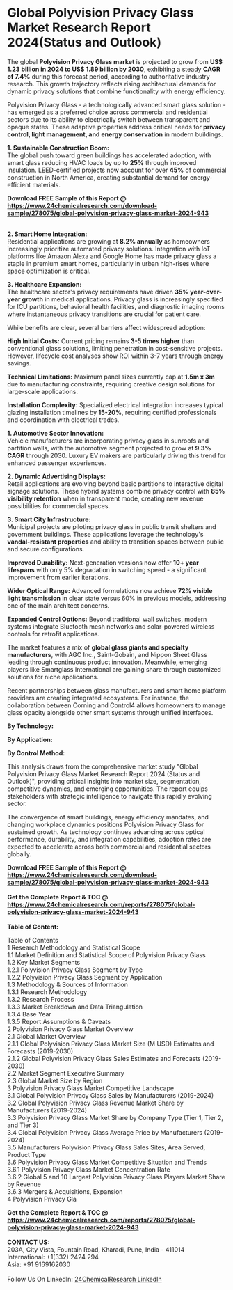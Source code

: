 <h1>Global Polyvision Privacy Glass Market Research Report 2024(Status and Outlook)</h1><p>The global <strong>Polyvision Privacy Glass market</strong> is projected to grow from <strong>US$ 1.23 billion in 2024 to US$ 1.89 billion by 2030</strong>, exhibiting a steady <strong>CAGR of 7.4%</strong> during this forecast period, according to authoritative industry research. This growth trajectory reflects rising architectural demands for dynamic privacy solutions that combine functionality with energy efficiency.</p><p>Polyvision Privacy Glass - a technologically advanced smart glass solution - has emerged as a preferred choice across commercial and residential sectors due to its ability to electrically switch between transparent and opaque states. These adaptive properties address critical needs for <strong>privacy control, light management, and energy conservation</strong> in modern buildings.</p><p><strong>1. Sustainable Construction Boom:</strong><br>
The global push toward green buildings has accelerated adoption, with smart glass reducing HVAC loads by up to <strong>25%</strong> through improved insulation. LEED-certified projects now account for over <strong>45%</strong> of commercial construction in North America, creating substantial demand for energy-efficient materials.</p><div><b>Download FREE Sample of this Report @ 
            <a href="https://www.24chemicalresearch.com/download-sample/278075/global-polyvision-privacy-glass-market-2024-943">
            https://www.24chemicalresearch.com/download-sample/278075/global-polyvision-privacy-glass-market-2024-943</a></b></div><br><p><strong>2. Smart Home Integration:</strong><br>
Residential applications are growing at <strong>8.2% annually</strong> as homeowners increasingly prioritize automated privacy solutions. Integration with IoT platforms like Amazon Alexa and Google Home has made privacy glass a staple in premium smart homes, particularly in urban high-rises where space optimization is critical.</p><p><strong>3. Healthcare Expansion:</strong><br>
The healthcare sector's privacy requirements have driven <strong>35% year-over-year growth</strong> in medical applications. Privacy glass is increasingly specified for ICU partitions, behavioral health facilities, and diagnostic imaging rooms where instantaneous privacy transitions are crucial for patient care.</p><p>While benefits are clear, several barriers affect widespread adoption:</p><p><strong>High Initial Costs:</strong> Current pricing remains <strong>3-5 times higher</strong> than conventional glass solutions, limiting penetration in cost-sensitive projects. However, lifecycle cost analyses show ROI within 3-7 years through energy savings.</p><p><strong>Technical Limitations:</strong> Maximum panel sizes currently cap at <strong>1.5m x 3m</strong> due to manufacturing constraints, requiring creative design solutions for large-scale applications.</p><p><strong>Installation Complexity:</strong> Specialized electrical integration increases typical glazing installation timelines by <strong>15-20%</strong>, requiring certified professionals and coordination with electrical trades.</p><p><strong>1. Automotive Sector Innovation:</strong><br>
Vehicle manufacturers are incorporating privacy glass in sunroofs and partition walls, with the automotive segment projected to grow at <strong>9.3% CAGR</strong> through 2030. Luxury EV makers are particularly driving this trend for enhanced passenger experiences.</p><p><strong>2. Dynamic Advertising Displays:</strong><br>
Retail applications are evolving beyond basic partitions to interactive digital signage solutions. These hybrid systems combine privacy control with <strong>85% visibility retention</strong> when in transparent mode, creating new revenue possibilities for commercial spaces.</p><p><strong>3. Smart City Infrastructure:</strong><br>
Municipal projects are piloting privacy glass in public transit shelters and government buildings. These applications leverage the technology's <strong>vandal-resistant properties</strong> and ability to transition spaces between public and secure configurations.</p><p><strong>Improved Durability:</strong> Next-generation versions now offer <strong>10+ year lifespans</strong> with only 5% degradation in switching speed - a significant improvement from earlier iterations.</p><p><strong>Wider Optical Range:</strong> Advanced formulations now achieve <strong>72% visible light transmission</strong> in clear state versus 60% in previous models, addressing one of the main architect concerns.</p><p><strong>Expanded Control Options:</strong> Beyond traditional wall switches, modern systems integrate Bluetooth mesh networks and solar-powered wireless controls for retrofit applications.</p><p>The market features a mix of <strong>global glass giants and specialty manufacturers</strong>, with AGC Inc., Saint-Gobain, and Nippon Sheet Glass leading through continuous product innovation. Meanwhile, emerging players like Smartglass International are gaining share through customized solutions for niche applications.</p><p>Recent partnerships between glass manufacturers and smart home platform providers are creating integrated ecosystems. For instance, the collaboration between Corning and Control4 allows homeowners to manage glass opacity alongside other smart systems through unified interfaces.</p><p><strong>By Technology:</strong></p><p><strong>By Application:</strong></p><p><strong>By Control Method:</strong></p><p>This analysis draws from the comprehensive market study "Global Polyvision Privacy Glass Market Research Report 2024 (Status and Outlook)", providing critical insights into market size, segmentation, competitive dynamics, and emerging opportunities. The report equips stakeholders with strategic intelligence to navigate this rapidly evolving sector.</p><p>The convergence of smart buildings, energy efficiency mandates, and changing workplace dynamics positions Polyvision Privacy Glass for sustained growth. As technology continues advancing across optical performance, durability, and integration capabilities, adoption rates are expected to accelerate across both commercial and residential sectors globally.</p><div><b>Download FREE Sample of this Report @ 
            <a href="https://www.24chemicalresearch.com/download-sample/278075/global-polyvision-privacy-glass-market-2024-943">
            https://www.24chemicalresearch.com/download-sample/278075/global-polyvision-privacy-glass-market-2024-943</a></b></div><br><div><b>Get the Complete Report & TOC @ 
            <a href="https://www.24chemicalresearch.com/reports/278075/global-polyvision-privacy-glass-market-2024-943">
            https://www.24chemicalresearch.com/reports/278075/global-polyvision-privacy-glass-market-2024-943</a></b></div><br>
            <b>Table of Content:</b><p>Table of Contents<br />
1 Research Methodology and Statistical Scope<br />
1.1 Market Definition and Statistical Scope of Polyvision Privacy Glass<br />
1.2 Key Market Segments<br />
1.2.1 Polyvision Privacy Glass Segment by Type<br />
1.2.2 Polyvision Privacy Glass Segment by Application<br />
1.3 Methodology & Sources of Information<br />
1.3.1 Research Methodology<br />
1.3.2 Research Process<br />
1.3.3 Market Breakdown and Data Triangulation<br />
1.3.4 Base Year<br />
1.3.5 Report Assumptions & Caveats<br />
2 Polyvision Privacy Glass Market Overview<br />
2.1 Global Market Overview<br />
2.1.1 Global Polyvision Privacy Glass Market Size (M USD) Estimates and Forecasts (2019-2030)<br />
2.1.2 Global Polyvision Privacy Glass Sales Estimates and Forecasts (2019-2030)<br />
2.2 Market Segment Executive Summary<br />
2.3 Global Market Size by Region<br />
3 Polyvision Privacy Glass Market Competitive Landscape<br />
3.1 Global Polyvision Privacy Glass Sales by Manufacturers (2019-2024)<br />
3.2 Global Polyvision Privacy Glass Revenue Market Share by Manufacturers (2019-2024)<br />
3.3 Polyvision Privacy Glass Market Share by Company Type (Tier 1, Tier 2, and Tier 3)<br />
3.4 Global Polyvision Privacy Glass Average Price by Manufacturers (2019-2024)<br />
3.5 Manufacturers Polyvision Privacy Glass Sales Sites, Area Served, Product Type<br />
3.6 Polyvision Privacy Glass Market Competitive Situation and Trends<br />
3.6.1 Polyvision Privacy Glass Market Concentration Rate<br />
3.6.2 Global 5 and 10 Largest Polyvision Privacy Glass Players Market Share by Revenue<br />
3.6.3 Mergers & Acquisitions, Expansion<br />
4 Polyvision Privacy Gla</p><div><b>Get the Complete Report & TOC @ 
            <a href="https://www.24chemicalresearch.com/reports/278075/global-polyvision-privacy-glass-market-2024-943">
            https://www.24chemicalresearch.com/reports/278075/global-polyvision-privacy-glass-market-2024-943</a></b></div><br><b>CONTACT US:</b><br>
            203A, City Vista, Fountain Road, Kharadi, Pune, India - 411014<br>
            International: +1(332) 2424 294<br>
            Asia: +91 9169162030 <br><br>
            Follow Us On LinkedIn: <a href="https://www.linkedin.com/company/24chemicalresearch/">24ChemicalResearch LinkedIn</a>